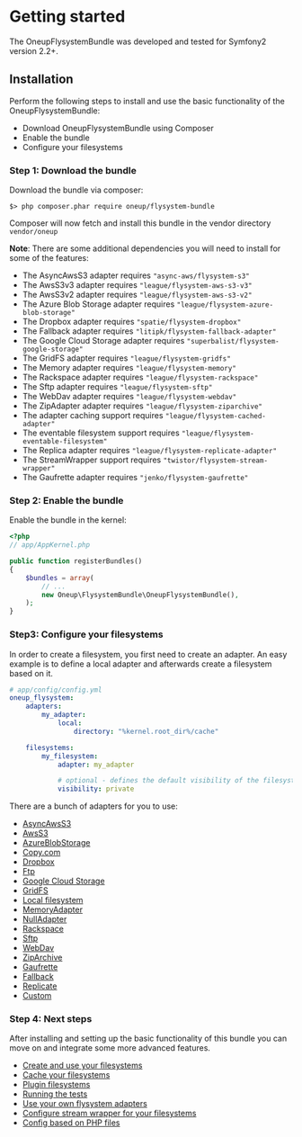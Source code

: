 # Getting started

The OneupFlysystemBundle was developed and tested for Symfony2 version 2.2+.

## Installation
Perform the following steps to install and use the basic functionality of the OneupFlysystemBundle:

* Download OneupFlysystemBundle using Composer
* Enable the bundle
* Configure your filesystems

### Step 1: Download the bundle

Download the bundle via composer:

```
$> php composer.phar require oneup/flysystem-bundle
```

Composer will now fetch and install this bundle in the vendor directory `vendor/oneup`

**Note**: There are some additional dependencies you will need to install for some of the features:

* The AsyncAwsS3 adapter requires `"async-aws/flysystem-s3"`
* The AwsS3v3 adapter requires `"league/flysystem-aws-s3-v3"`
* The AwsS3v2 adapter requires `"league/flysystem-aws-s3-v2"`
* The Azure Blob Storage adapter requires `"league/flysystem-azure-blob-storage"`
* The Dropbox adapter requires `"spatie/flysystem-dropbox"`
* The Fallback adapter requires `"litipk/flysystem-fallback-adapter"`
* The Google Cloud Storage adapter requires `"superbalist/flysystem-google-storage"`
* The GridFS adapter requires `"league/flysystem-gridfs"`
* The Memory adapter requires `"league/flysystem-memory"`
* The Rackspace adapter requires `"league/flysystem-rackspace"`
* The Sftp adapter requires `"league/flysystem-sftp"`
* The WebDav adapter requires `"league/flysystem-webdav"`
* The ZipAdapter adapter requires `"league/flysystem-ziparchive"`
* The adapter caching support requires `"league/flysystem-cached-adapter"`
* The eventable filesystem support requires `"league/flysystem-eventable-filesystem"`
* The Replica adapter requires `"league/flysystem-replicate-adapter"`
* The StreamWrapper support requires `"twistor/flysystem-stream-wrapper"`
* The Gaufrette adapter requires `"jenko/flysystem-gaufrette"`

### Step 2: Enable the bundle
Enable the bundle in the kernel:

``` php
<?php
// app/AppKernel.php

public function registerBundles()
{
    $bundles = array(
        // ...
        new Oneup\FlysystemBundle\OneupFlysystemBundle(),
    );
}
```

### Step3: Configure your filesystems
In order to create a filesystem, you first need to create an adapter. An easy example is to define a local adapter
and afterwards create a filesystem based on it.

```yaml
# app/config/config.yml
oneup_flysystem:
    adapters:
        my_adapter:
            local:
                directory: "%kernel.root_dir%/cache"

    filesystems:
        my_filesystem:
            adapter: my_adapter

            # optional - defines the default visibility of the filesystem: `public` or `private`(default)
            visibility: private
```

There are a bunch of adapters for you to use:

* [AsyncAwsS3](adapter_async_aws_s3.md)
* [AwsS3](adapter_awss3.md)
* [AzureBlobStorage](adapter_azureblob.md)
* [Copy.com](https://github.com/copy-app/php-client-library)
* [Dropbox](adapter_dropbox.md)
* [Ftp](adapter_ftp.md)
* [Google Cloud Storage](adapter_googlecloudstorage.md)
* [GridFS](adapter_gridfs.md)
* [Local filesystem](adapter_local.md)
* [MemoryAdapter](adapter_memory.md)
* [NullAdapter](adapter_nulladapter.md)
* [Rackspace](adapter_rackspace.md)
* [Sftp](adapter_sftp.md)
* [WebDav](adapter_webdav.md)
* [ZipArchive](adapter_ziparchive.md)
* [Gaufrette](adapter_gaufrette.md)
* [Fallback](adapter_fallback.md)
* [Replicate](adapter_replicate.md)
* [Custom](adapter_custom.md)

### Step 4: Next steps

After installing and setting up the basic functionality of this bundle you can move on and integrate some more advanced features.

* [Create and use your filesystems](filesystem_create.md)
* [Cache your filesystems](filesystem_cache.md)
* [Plugin filesystems](filesystem_plugin.md)
* [Running the tests](tests.md)
* [Use your own flysystem adapters](adapter_custom.md)
* [Configure stream wrapper for your filesystems](filesystem_stream_wrapper.md)
* [Config based on PHP files](filesystem_php_config.md)
